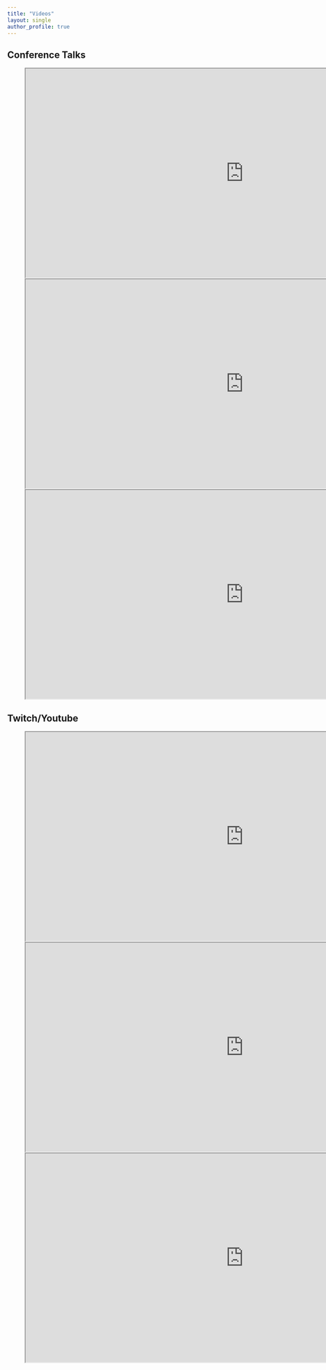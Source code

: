 ```yaml
---
title: "Videos"
layout: single
author_profile: true 
---
```


## Conference Talks

<figure class="third">
<iframe width="1000" height="480" src="https://www.youtube.com/embed/dojO4zEL9sg" frameborder="1" allow="accelerometer; autoplay; encrypted-media; gyroscope; picture-in-picture" allowfullscreen></iframe>
<iframe width="1000" height="480" src="https://www.youtube.com/embed/v120B28x9ag" frameborder="1" allow="accelerometer; autoplay; encrypted-media; gyroscope; picture-in-picture" allowfullscreen></iframe>
<br/>
<iframe width="1000" height="480" src="https://www.youtube.com/embed/8pzAoHh6X0o" frameborder="1" allow="accelerometer; autoplay; encrypted-media; gyroscope; picture-in-picture" allowfullscreen></iframe>
</figure>

## Twitch/Youtube
<figure class="third">
<iframe width="1000" height="480" src="https://www.youtube.com/embed/u9xWOPxWboI" frameborder="1" allow="accelerometer; autoplay; encrypted-media; gyroscope; picture-in-picture" allowfullscreen></iframe>
<iframe width="1000" height="480" src="https://www.youtube.com/embed/y7yeKW_ifg8" frameborder="1" allow="accelerometer; autoplay; encrypted-media; gyroscope; picture-in-picture" allowfullscreen></iframe>
<iframe width="1000" height="480" src="https://www.youtube.com/embed/dNd-Qt8c_sI" frameborder="1" allow="accelerometer; autoplay; encrypted-media; gyroscope; picture-in-picture" allowfullscreen></iframe>
</figure>
